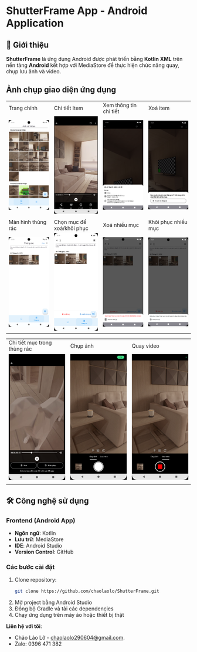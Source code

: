 # ShutterFrame App - Android Application

## 📱 Giới thiệu

**ShutterFrame** là ứng dụng Android được phát triển bằng **Kotlin XML** trên nền tảng **Android** kết hợp với MediaStore để thực hiện chức năng quay, chụp lưu ảnh và video.

## Ảnh chụp giao diện ứng dụng
<table>
  <tr>
    <td>Trang chính</td>
    <td>Chi tiết Item</td>
    <td>Xem thông tin chi tiết</td>
    <td>Xoá item</td>
  </tr>
  <tr>
    <td><img src="app/src/main/res/drawable/screenshot/Screenshot_1753712466.png" width="190"></td>
    <td><img src="app/src/main/res/drawable/screenshot/Screenshot_1753712471.png" width="190"></td>
    <td><img src="app/src/main/res/drawable/screenshot/Screenshot_1753712475.png" width="190"></td>
    <td><img src="app/src/main/res/drawable/screenshot/Screenshot_1753712479.png" width="190"></td>
  </tr>
  <tr>
    <td colspan="4"></td>
  </tr>
  <tr>
    <td>Màn hình thùng rác</td>
    <td>Chọn mục để xoá/khôi phục</td>
    <td>Xoá nhiều mục</td>
    <td>Khôi phục nhiều mục</td>
  </tr>
  <tr>
    <td><img src="app/src/main/res/drawable/screenshot/Screenshot_1753712487.png" width="190"></td>
    <td><img src="app/src/main/res/drawable/screenshot/Screenshot_1753712496.png" width="190"></td>
    <td><img src="app/src/main/res/drawable/screenshot/Screenshot_1753712499.png" width="190"></td>
    <td><img src="app/src/main/res/drawable/screenshot/Screenshot_1753712502.png" width="190"></td>
  </tr>
  </table>
  <table>
  <tr>
    <td>Chi tiết mục trong thùng rác</td>
    <td>Chụp ảnh</td>
    <td>Quay video</td>
  </tr>
  <tr>
    <td><img src="app/src/main/res/drawable/screenshot/Screenshot_1753712538.png" width="190"></td>
    <td><img src="app/src/main/res/drawable/screenshot/Screenshot_1753712509.png" width="190"></td>
    <td><img src="app/src/main/res/drawable/screenshot/Screenshot_1753712514.png" width="190"></td>
  </tr>
  <tr>
    <td colspan="3"></td>
  </tr>
</table>
  
## 🛠 Công nghệ sử dụng

### Frontend (Android App)
- **Ngôn ngữ**: Kotlin
- **Lưu trữ**: MediaStore
- **IDE**: Android Studio
- **Version Control**: GitHub

### Các bước cài đặt
1. Clone repository:
   ```bash
   git clone https://github.com/chaolaolo/ShutterFrame.git
   ```
2. Mở project bằng Android Studio
3. Đồng bộ Gradle và tải các dependencies
4. Chạy ứng dụng trên máy ảo hoặc thiết bị thật

**Liên hệ với tôi**: 
- Chảo Láo Lở - [chaolaolo290604@gmail.com](mailto:chaolaolo290604@gmail.com).
- Zalo: 0396 471 382
